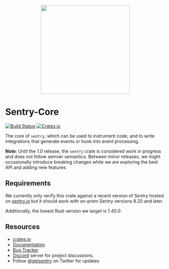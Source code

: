 <p align="center">
  <a href="https://sentry.io" target="_blank" align="center">
    <img src="https://sentry-brand.storage.googleapis.com/sentry-logo-black.png" width="280">
  </a>
  <br />
</p>

# Sentry-Core

[![Build Status](https://travis-ci.com/getsentry/sentry-rust.svg?branch=master)](https://travis-ci.com/getsentry/sentry-rust)
[![Crates.io](https://img.shields.io/crates/v/sentry-core.svg?style=flat)](https://crates.io/crates/sentry-core)

The core of `sentry`, which can be used to instrument code, and to write
integrations that generate events or hook into event processing.

**Note**: Until the _1.0_ release, the `sentry` crate is considered work in
progress and does not follow semver semantics. Between minor releases, we might
occasionally introduce breaking changes while we are exploring the best API and
adding new features.

## Requirements

We currently only verify this crate against a recent version of Sentry hosted on
[sentry.io](https://sentry.io/) but it should work with on-prem Sentry versions
8.20 and later.

Additionally, the lowest Rust version we target is _1.40.0_.

## Resources

- [crates.io](https://crates.io/crates/sentry-core)
- [Documentation](https://getsentry.github.io/sentry-rust)
- [Bug Tracker](https://github.com/getsentry/sentry-rust/issues)
- [Discord](https://discord.gg/ez5KZN7) server for project discussions.
- Follow [@getsentry](https://twitter.com/getsentry) on Twitter for updates
